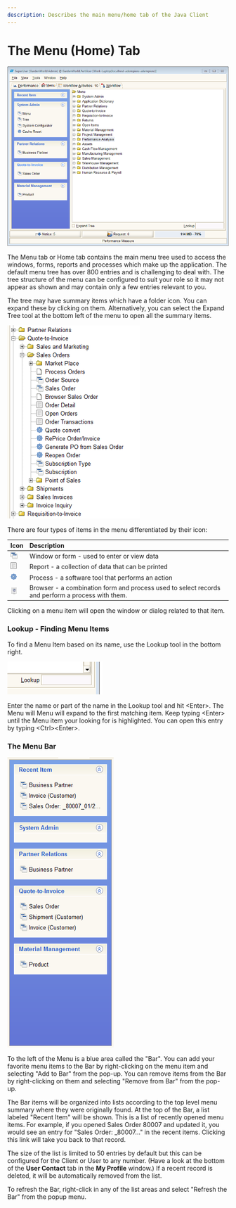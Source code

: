 ```yaml
---
description: Describes the main menu/home tab of the Java Client
---
```


# The Menu \(Home\) Tab

![The Java Client home menu tab](../../../.gitbook/assets/swing_menu.PNG)

The Menu tab or Home tab contains the main menu tree used to access the windows, forms, reports and processes which make up the application.  The default menu tree has over 800 entries and is challenging to deal with.  The tree structure of the menu can be configured to suit your role so it may not appear as shown and may contain only a few entries relevant to you.

The tree may have summary items which have a folder icon.  You can expand these by clicking on them.  Alternatively, you can select the Expand Tree tool at the bottom left of the menu to open all the summary items.

![Example of an expanded menu](../../../.gitbook/assets/swing_menu_expanded.PNG)

There are four types of items in the menu differentiated by their icon:

| Icon | Description |
| :--- | :--- |
| ![](../../../.gitbook/assets/mwindow.gif)  | Window or form - used to enter or view data |
| ![](../../../.gitbook/assets/mreport.gif)  | Report - a collection of data that can be printed |
| ![](../../../.gitbook/assets/mprocess.gif)  | Process - a software tool that performs an action |
| ![](../../../.gitbook/assets/mdocaction.gif)  | Browser - a combination form and process used to select records and perform a process with them. |

Clicking on a menu item will open the window or dialog related to that item.

### Lookup - Finding Menu Items

To find a Menu Item based on its name, use the Lookup tool in the bottom right.

![The Lookup tool for the main menu.](../../../.gitbook/assets/swing_menu_lookupdetail.PNG)

Enter the name or part of the name in the Lookup tool and hit &lt;Enter&gt;.  The Menu will Menu will expand to the first matching item. Keep typing &lt;Enter&gt; until the Menu item your looking for is highlighted.  You can open this entry by typing &lt;Ctrl&gt;&lt;Enter&gt;.

### The Menu Bar

![](../../../.gitbook/assets/swing_menu_bar.PNG)

To the left of the Menu is a blue area called the "Bar".  You can add your favorite menu items to the Bar by right-clicking on the menu item and selecting "Add to Bar" from the pop-up.  You can remove items from the Bar by right-clicking on them and selecting "Remove from Bar" from the pop-up.

The Bar items will be organized into lists according to the top level menu summary where they were originally found.  At the top of the Bar, a list labeled "Recent Item" will be shown.  This is a list of recently opened menu items. For example, if you opened Sales Order 80007 and updated it, you would see an entry for "Sales Order: \_80007..." in the recent items. Clicking this link will take you back to that record.

The size of the list is limited to 50 entries by default but this can be configured for the Client or  User to any number.  \(Have a look at the bottom of the **User Contact** tab in the **My Profile** window.\) If a recent record is deleted, it will be automatically removed from the list.  

To refresh the Bar, right-click in any of the list areas and select "Refresh the Bar" from the popup menu.

 

